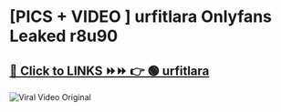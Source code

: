 
 # [PICS + VIDEO ] urfitlara Onlyfans Leaked r8u90

## <h2><a href="https://clipsfans.com/urfitlara&ref=git">🔗 Click to LINKS ⏩⏩ 👉 🟢 urfitlara </a></h2>

<a href="https://clipsfans.com/urfitlara&ref=git" rel="nofollow" data-target="animated-image.originalLink"><img src="https://i.ibb.co.com/xMMVF88/686577567.gif" alt="Viral Video Original" style="max-width: 100%; display: inline-block;" data-target="animated-image.originalImage"></a>

